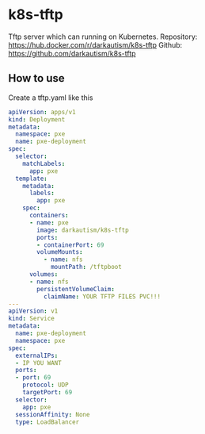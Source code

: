 # k8s-tftp
Tftp server which can running on Kubernetes.
Repository: https://hub.docker.com/r/darkautism/k8s-tftp
Github: https://github.com/darkautism/k8s-tftp

## How to use

Create a tftp.yaml like this

``` yaml
apiVersion: apps/v1
kind: Deployment
metadata:
  namespace: pxe
  name: pxe-deployment
spec:
  selector:
    matchLabels:
      app: pxe
  template:
    metadata:
      labels:
        app: pxe
    spec:
      containers:
      - name: pxe
        image: darkautism/k8s-tftp
        ports:
        - containerPort: 69
        volumeMounts:
          - name: nfs
            mountPath: /tftpboot
      volumes:
      - name: nfs
        persistentVolumeClaim:
          claimName: YOUR TFTP FILES PVC!!!
---
apiVersion: v1
kind: Service
metadata:
  name: pxe-deployment
  namespace: pxe
spec:
  externalIPs:
  - IP YOU WANT
  ports:
  - port: 69
    protocol: UDP
    targetPort: 69
  selector:
    app: pxe
  sessionAffinity: None
  type: LoadBalancer
```
